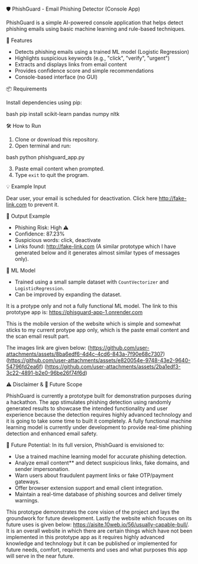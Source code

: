 
 🛡️ PhishGuard - Email Phishing Detector (Console App)

PhishGuard is a simple AI-powered console application that helps detect phishing emails using basic machine learning and rule-based techniques.

🚀 Features

- Detects phishing emails using a trained ML model (Logistic Regression)
- Highlights suspicious keywords (e.g., "click", "verify", "urgent")
- Extracts and displays links from email content
- Provides confidence score and simple recommendations
- Console-based interface (no GUI)

 📦 Requirements

Install dependencies using pip:

bash
pip install scikit-learn pandas numpy nltk


 🛠️ How to Run

1. Clone or download this repository.
2. Open terminal and run:

bash
python phishguard_app.py


3. Paste email content when prompted.
4. Type `exit` to quit the program.

💡 Example Input


Dear user, your email is scheduled for deactivation. Click here http://fake-link.com to prevent it.


📄 Output Example

- Phishing Risk: High ⚠️
- Confidence: 87.23%
- Suspicious words: click, deactivate
- Links found: http://fake-link.com (A similar prototype which I have generated below and it generates almost similar types of messages only).

🧠 ML Model

- Trained using a small sample dataset with `CountVectorizer` and `LogisticRegression`.
- Can be improved by expanding the dataset.

It is a protype only and not a fully functional ML model.
The link to this prototype app is:
https://phisguard-app-1.onrender.com

This is the mobile version of the website which is simple and somewhat sticks to my current protype app only, which is the paste email content and the scan email result part. 

The images link are given below:
(https://github.com/user-attachments/assets/8ba6edf6-4d4c-4cd6-843a-7f90e68c7307)
(https://github.com/user-attachments/assets/e820054e-9748-43e2-9640-54796fd2ea6f)
(https://github.com/user-attachments/assets/2ba1edf3-3c22-4891-b2e0-96be26f74f6d)


⚠️ Disclaimer & 🚀 Future Scope

 PhishGuard is currently a prototype built for demonstration purposes during a hackathon. The app stimulates phishing detection using randomly generated results to showcase the intended functionality and user experience because the detection requires highly advanced technology and it is going to take some time to built it completely. A fully functional machine learning model is currently under development to provide real-time phishing detection and enhanced email safety.

🔮 Future Potential:
In its full version, PhishGuard is envisioned to:
- Use a trained machine learning model for accurate phishing detection.
- Analyze email content** and detect suspicious links, fake domains, and sender impersonation.
- Warn users about fraudulent payment links or fake OTP/payment gateways.
- Offer browser extension support and email client integration.
- Maintain a real-time database of phishing sources and deliver timely warnings.

This prototype demonstrates the core vision of the project and lays the groundwork for future development.
Lastly the website which focuses on its future uses is given below:
https://aisite.10web.io/56/usually-capable-bull/.
It is an overall website in which there are certain things which have not been implemented in this prototype app as it requires highly advanced knowledge and technology but it can be published or implemented for future needs, comfort, requirements and uses and what purposes this app will serve in the near future.



